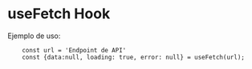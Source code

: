 # useFetch Hook

Ejemplo de uso:
```
    const url = 'Endpoint de API'
    const {data:null, loading: true, error: null} = useFetch(url);
```
